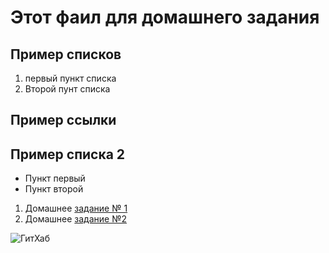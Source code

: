 # Этот фаил для домашнего задания

## Пример списков

1. первый пункт списка
2. Второй пунт списка

## Пример ссылки 

## Пример списка 2
- Пункт первый
- Пункт второй

1. Домашнее [задание № 1](https://github.com/netology-code/git-2-homeworks-issues/issues/7909)
2. Домашнее [задание №2](https://github.com/ArturTip/git-2-homeworks-pr/pull/1)

![ГитХаб](https://wiki.lynxmotion.com/info/wiki/lynxmotion/download/lynxmotion-wiki-attachments/WebHome/GitHub-logo.png)

